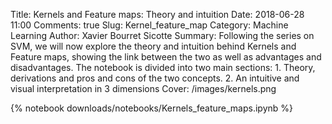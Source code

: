 Title: Kernels and Feature maps: Theory and intuition
Date: 2018-06-28 11:00
Comments: true
Slug: Kernel_feature_map
Category: Machine Learning
Author: Xavier Bourret Sicotte
Summary: Following the series on SVM, we will now explore the theory and intuition behind Kernels and Feature maps, showing the link between the two as well as advantages and disadvantages. The notebook is divided into two main sections: 1. Theory, derivations and pros and cons of the two concepts. 2. An intuitive and visual interpretation in 3 dimensions
Cover: /images/kernels.png

{% notebook downloads/notebooks/Kernels_feature_maps.ipynb %}
